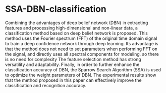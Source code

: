 # SSA-DBN-classification
Combining the advantages of deep belief network (DBN) in extracting features and processing high-dimensional and non-linear data, a classification method based on deep belief network is proposed. This method uses the Fourier spectrum (FFT) of the original time domain signal to train a deep confidence network through deep learning. Its advantage is that the method does not need to set parameters when performing FFT on the signal, and directly uses all spectral components for modeling, so there is no need for complexity The feature selection method has strong versatility and adaptability. Finally, in order to further enhance the classification accuracy of DBN, the Sparrow Search Algorithm (SSA) is used to optimize the weight parameters of DBN. The experimental results show that the method proposed in this paper can effectively improve the classification and recognition accuracy.
